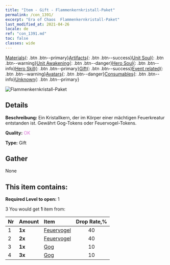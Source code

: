 ```yaml
---
title: "Item - Gift - Flammenkernkristall-Paket"
permalink: /con_1391/
excerpt: "Era of Chaos  Flammenkernkristall-Paket"
last_modified_at: 2021-04-26
locale: de
ref: "con_1391.md"
toc: false
classes: wide
---
```

 [Materials](/ItemsDE/){: .btn .btn--primary}[Artifacts](/ItemsDE/Artifacts/){: .btn .btn--success}[Unit Soul](/ItemsDE/UnitSoul/){: .btn .btn--warning}[Unit Awakening](/ItemsDE/UnitAwakening/){: .btn .btn--danger}[Hero Soul](/ItemsDE/HeroSoul/){: .btn .btn--info}[Hero Skill](/ItemsDE/HeroSkill/){: .btn .btn--primary}[Gift](/ItemsDE/Gift/){: .btn .btn--success}[Event related](/ItemsDE/Events/){: .btn .btn--warning}[Avatars](/ItemsDE/Avatars/){: .btn .btn--danger}[Consumables](/ItemsDE/Consumables/){: .btn .btn--info}[Unknown](/ItemsDE/Unknown/){: .btn .btn--primary}

 ![Flammenkernkristall-Paket](/images/t/i_907005.png)

## Details
 **Beschreibung:** Ein Kristallkern, der im Körper einer mächtigen Feuerkreatur entstanden ist. Gewährt Gog-Tokens oder Feuervogel-Tokens.

 **Quality:** <span style="color: #DA70D6">OK</span>

 **Type:** Gift

## Gather

  None

## This item contains:

 **Required Level to open:** 1

 3 You would get **1** item  from:

  | Nr | Amount |     Item    | Drop Rate,% |
  |:---|:-------|:------------|:---------:|
  | 1 |  **1x** | [Feuervogel](/ItemsDE/unt_268/) | 40 | 
  | 2 |  **2x** | [Feuervogel](/ItemsDE/unt_268/) | 40 | 
  | 3 |  **1x** | [Gog](/ItemsDE/unt_227/) | 10 | 
  | 4 |  **3x** | [Gog](/ItemsDE/unt_227/) | 10 | 
